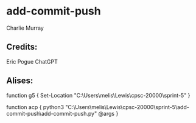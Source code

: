 # add-commit-push
Charlie Murray

## Credits: 
Eric Pogue
ChatGPT


## Alises: 
function g5 {
    Set-Location "C:\Users\melis\Lewis\cpsc-20000\sprint-5"
}

function acp {
    python3 "C:\Users\melis\Lewis\cpsc-20000\sprint-5\add-commit-push\add-commit-push.py" @args
}